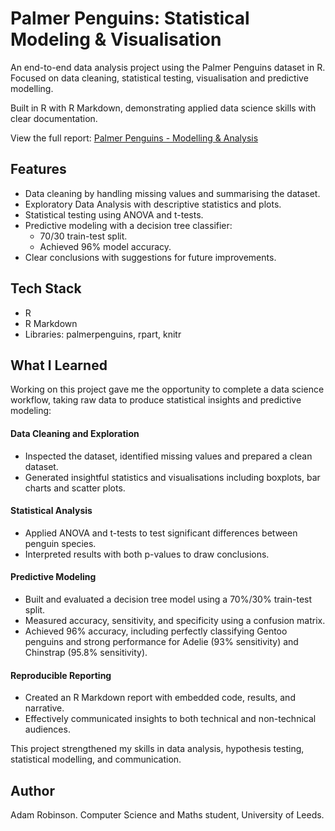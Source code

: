 # Palmer Penguins: Statistical Modeling & Visualisation

An end-to-end data analysis project using the Palmer Penguins dataset in R. Focused on data cleaning, statistical testing, visualisation and predictive modelling.

Built in R with R Markdown, demonstrating applied data science skills with clear documentation.

View the full report: [Palmer Penguins - Modelling & Analysis](./Palmer_Penguins_Report.html)

## Features
- Data cleaning by handling missing values and summarising the dataset.
- Exploratory Data Analysis with descriptive statistics and plots.
- Statistical testing using ANOVA and t-tests.
- Predictive modeling with a decision tree classifier:
  - 70/30 train-test split.
  - Achieved 96% model accuracy.
- Clear conclusions with suggestions for future improvements.   

## Tech Stack
* R  
* R Markdown  
* Libraries: palmerpenguins, rpart, knitr 

## What I Learned

Working on this project gave me the opportunity to complete a data science workflow, taking raw data to produce statistical insights and predictive modeling:

#### Data Cleaning and Exploration
* Inspected the dataset, identified missing values and prepared a clean dataset.  
* Generated insightful statistics and visualisations including boxplots, bar charts and scatter plots.  

#### Statistical Analysis
* Applied ANOVA and t-tests to test significant differences between penguin species.  
* Interpreted results with both p-values to draw conclusions.  

#### Predictive Modeling
* Built and evaluated a decision tree model using a 70%/30% train-test split.  
* Measured accuracy, sensitivity, and specificity using a confusion matrix.  
* Achieved 96% accuracy, including perfectly classifying Gentoo penguins and strong performance for Adelie (93% sensitivity) and Chinstrap (95.8% sensitivity).

#### Reproducible Reporting
* Created an R Markdown report with embedded code, results, and narrative.  
* Effectively communicated insights to both technical and non-technical audiences.  

This project strengthened my skills in data analysis, hypothesis testing, statistical modelling, and communication.

## Author
Adam Robinson. Computer Science and Maths student, University of Leeds.
